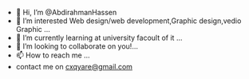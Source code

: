 - 👋 Hi, I’m @AbdirahmanHassen
- 👀 I’m interested Web design/web development,Graphic design,vedio Graphic ...
- 🌱 I’m currently learning at university facoult of it ...
- 💞️ I’m looking to collaborate on you!...
- 📫 How to reach me ...
- contact me on cxqyare@gmail.com
